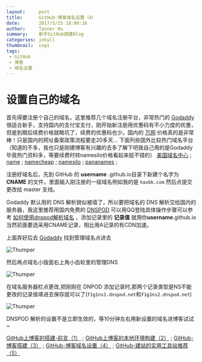 ```yaml
---
layout:     post
title:      GitHub-博客域名设置（4）
date:       2017/5/15 18:00:16    
author:     Tanner Hu
summary:    新手GitHub搭建Blog
categories: jekyll
thumbnail:  cogs
tags:
 - GitHub
 - 博客
 - 域名设置
---
```

# 设置自己的域名 #

首先得要注册个自己的域名，这里推荐几个域名注册平台，非常热门的 [Godaddy][1] 很适合新手，支持国内的支付宝支付，刚开始新注册用优惠码有不小力度的优惠，但是到期后续费价格就略坑了，续费的优惠码也少。国内的 [万网][2] 价格真的是非常棒！只是国内的网址备案政策流程要走20多天... 下面列些国外比较热门域名平台（知道的不多，我也只是刚建博客有兴趣的去多了解下吧我自己用的是Godaddy毕竟热门资料多，等要续费时转namesilo价格看起来挺不错的） [美国域名中心][3] ; [name][4] ; [namecheap][5] ; [namesilo][6] ; [pananames][7] ;

注册好域名后，先到 GitHub 的 **username** .github.io目录下新建个名字为 **CNAME** 的文件，里面输入刚注册的一级域名例如我的是 `haxbk.com` 然后点提交更改给 master 支线。

Godaddy 默认用的 DNS 解析貌似被墙了，所以要把域名的 DNS 解析交给国内的服务器，我这里推荐用国内免费的 [DNSPOD][8] 可以用QQ登陆具体操作步骤可以参考 [如何使用dnspod解析域名][9] ，添加记录里的 **记录值** 就用你**username**.github.io 当然前面要选采用CNAME记录，相比用A记录的有CDN加速。

上面弄好后去 [Godaddy][10] 找到管理域名点进去

![Thumper](http://wx1.sinaimg.cn/large/692c65a4gy1ffmbs3w4o3j20xm0awwfe.jpg)

然后再点域名小版面右上角小齿轮里的管理DNS 

![Thumper](http://wx3.sinaimg.cn/large/692c65a4gy1ffmbs32p81j20f707s3yo.jpg)

 在域名服务器栏点更改,把刚刚在 DNPOD 添加记录时,那两个记录类型是NS不能更改的记录值填进去保存就可以了(`f1g1ns1.dnspod.net`和`f1g1ns2.dnspod.net`)

![Thumper](http://wx4.sinaimg.cn/large/692c65a4gy1ffmbs3nbzoj20ky07mq36.jpg)

DNSPOD 解析的设置不是立即生效的，等10分钟左右用新设置的域名进博客试试~ 

[GitHub上博客的搭建-前言（1）][11] ; [GitHub上博客的本地环境构建（2）][12] ; [GitHub-博客搭建（3）][13] ; [GitHub-博客域名设置（4）][14] ; [GitHub-建站的实用工具站推荐（5）][15]

[1]: https://sg.godaddy.com/
[2]: https://wanwang.aliyun.com/
[3]: http://www.usdomaincenter.com/
[4]: https://www.name.com/
[5]: https://www.namecheap.com/
[6]: https://www.namesilo.com/
[7]: https://www.pananames.com/
[8]: https://www.dnspod.cn/Login?r=/console/dns
[9]: https://jingyan.baidu.com/article/546ae1857c4ee81149f28cbe.html
[10]: https://sg.godaddy.com/
[11]: /jekyll/2017/05/11/guithub-Blog-to-build-preface/
[12]: /jekyll/2017/05/13/github-Blog's-local-environment/
[13]: /jekyll/2017/05/14/github-Blog-home-page-created/
[14]: /jekyll/2017/05/15/github-Blog-domain-name-setting/
[15]: /jekyll/2017/05/20/github-Tool-site/

